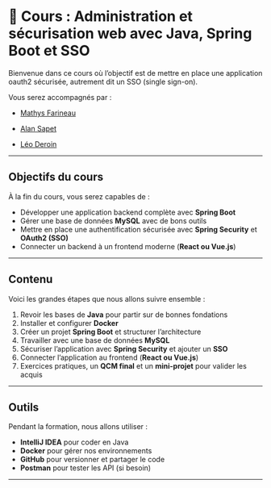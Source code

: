 # 📘 Cours : Administration et sécurisation web avec Java, Spring Boot et SSO

Bienvenue dans ce cours où l’objectif est de mettre en place une application oauth2 sécurisée, autrement dit un SSO (single sign-on).

Vous serez accompagnés par :
- [Mathys Farineau](https://github.com/IPandragonI)

- [Alan Sapet](https://github.com/KazSoda)

- [Léo Deroin](https://github.com/achedon12)

---

## Objectifs du cours
À la fin du cours, vous serez capables de :
- Développer une application backend complète avec **Spring Boot**
- Gérer une base de données **MySQL** avec de bons outils
- Mettre en place une authentification sécurisée avec **Spring Security** et **OAuth2 (SSO)**
- Connecter un backend à un frontend moderne (**React ou Vue.js**)

---

## Contenu
Voici les grandes étapes que nous allons suivre ensemble :

1. Revoir les bases de **Java** pour partir sur de bonnes fondations
2. Installer et configurer **Docker**
3. Créer un projet **Spring Boot** et structurer l’architecture
4. Travailler avec une base de données **MySQL**
5. Sécuriser l’application avec **Spring Security** et ajouter un **SSO**
6. Connecter l’application au frontend (**React ou Vue.js**)
7. Exercices pratiques, un **QCM final** et un **mini-projet** pour valider les acquis

---

## Outils
Pendant la formation, nous allons utiliser :
- **IntelliJ IDEA** pour coder en Java
- **Docker** pour gérer nos environnements
- **GitHub** pour versionner et partager le code
- **Postman** pour tester les API (si besoin)

---
